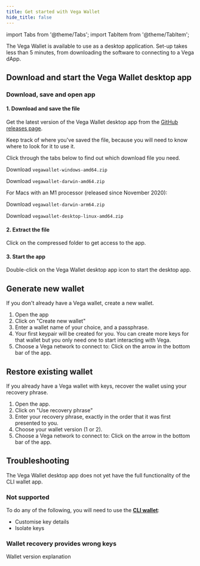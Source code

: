```yaml
---
title: Get started with Vega Wallet
hide_title: false
---
```

import Tabs from '@theme/Tabs';
import TabItem from '@theme/TabItem';

The Vega Wallet is available to use as a desktop application. Set-up takes less than 5 minutes, from downloading the software to connecting to a Vega dApp.

## Download and start the Vega Wallet desktop app

### Download, save and open app
#### 1. Download and save the file 

Get the latest version of the Vega Wallet desktop app from the [GitHub releases page](https://github.com/vegaprotocol/vegawallet-desktop/releases). 

Keep track of where you've saved the file, because you will need to know where to look for it to use it.

Click through the tabs below to find out which download file you need. 

<Tabs groupId="operating-systems">
<TabItem value="windows" label="Windows">

Download `vegawallet-windows-amd64.zip`

</TabItem>
<TabItem value="mac" label="MacOS">

Download `vegawallet-darwin-amd64.zip`

For Macs with an M1 processor (released since November 2020): 

Download `vegawallet-darwin-arm64.zip`
  
</TabItem>

<TabItem value="linux" label="Linux">

Download `vegawallet-desktop-linux-amd64.zip`
</TabItem>
</Tabs>

#### 2. Extract the file
Click on the compressed folder to get access to the app. 

#### 3. Start the app 
Double-click on the Vega Wallet desktop app icon to start the desktop app. 

## Generate new wallet
If you don't already have a Vega wallet, create a new wallet. 

1. Open the app
2. Click on "Create new wallet" 
3. Enter a wallet name of your choice, and a passphrase. 
4. Your first keypair will be created for you. You can create more keys for that wallet but you only need one to start interacting with Vega. 
5. Choose a Vega network to connect to: Click on the arrow in the bottom bar of the app. 

## Restore existing wallet
If you already have a Vega wallet with keys, recover the wallet using your recovery phrase. 

1. Open the app. 
2. Click on "Use recovery phrase"
3. Enter your recovery phrase, exactly in the order that it was first presented to you. 
4. Choose your wallet version (1 or 2). 
5. Choose a Vega network to connect to: Click on the arrow in the bottom bar of the app. 

## Troubleshooting
The Vega Wallet desktop app does not yet have the full functionality of the CLI wallet app.

### Not supported
To do any of the following, you will need to use the **[CLI wallet](docs/tools/vega-wallet/cli-wallet/)**:
* Customise key details 
* Isolate keys 

### Wallet recovery provides wrong keys 
Wallet version explanation 
